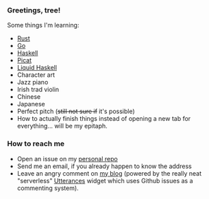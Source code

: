 ### Greetings, tree!

Some things I'm learning:

* [Rust](https://www.rust-lang.org)
* [Go](https://go.dev)
* [Haskell](https://www.haskell.org)
* [Picat](http://picat-lang.org)
* [Liquid Haskell](https://ucsd-progsys.github.io/liquidhaskell-blog)
* Character art
* Jazz piano
* Irish trad violin
* Chinese
* Japanese
* Perfect pitch (~~still not sure if~~ it's possible)
* How to actually finish things instead of opening a new tab for everything... will be my epitaph.

### How to reach me

* Open an issue on my [personal repo](https://github.com/DestyNova/DestyNova)
* Send me an email, if you already happen to know the address
* Leave an angry comment on [my blog](https://overto.eu) (powered by the really neat "serverless" [Utterances](https://utteranc.es) widget which uses Github issues as a commenting system).
